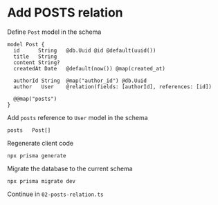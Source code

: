 # Add POSTS relation

Define `Post` model in the schema
```
model Post {
  id      String   @db.Uuid @id @default(uuid())
  title   String
  content String?
  createdAt Date   @default(now()) @map(created_at)

  authorId String  @map("author_id") @db.Uuid
  author   User    @relation(fields: [authorId], references: [id])

  @@map("posts")
}
```

Add `posts` reference to `User` model in the schema 

```
posts   Post[]
```

Regenerate client code
```
npx prisma generate
```

Migrate the database to the current schema
```
npx prisma migrate dev
```

Continue in `02-posts-relation.ts`
